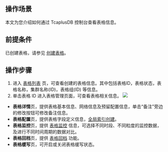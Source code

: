 ## 操作场景 
本文为您介绍如何通过 TcaplusDB 控制台查看表格信息。

## 前提条件
已创建表格，请参见 [创建表格](https://cloud.tencent.com/document/product/596/38808)。

## 操作步骤
1. 进入 [表格列表](https://console.cloud.tencent.com/tcaplusdb/table) 页，可查看创建的表格信息。其中包括表格ID，表格状态，表格名称，集群名称(ID)，表格组(ID) 等信息。
2. 单击表格 ID 进入表格管理页面，可查看表格相关信息。
![](https://qcloudimg.tencent-cloud.cn/raw/874bd2ec8e6c57a9bc0fc535c623c6fe.png)
 - **表格详情**页，提供表格基本信息、网络信息及预留配置信息，单击“备注”旁边的修改按钮可修改备注信息。
 - **表格配置**页，提供表格字段定义信息，[全局索引创建](https://cloud.tencent.com/document/product/596/83847)。
 - **表格监控**页，提供 [表格监控](https://cloud.tencent.com/document/product/596/44426) 信息，可选择不同时段、不同粒度的监控数据，及进行不同时间周期的数据对比。
 - **表格回档**页，提供 [表格回档](https://cloud.tencent.com/document/product/596/44421) 功能。
 - **表格缓写**页，可开启或关闭表格缓写状态。

